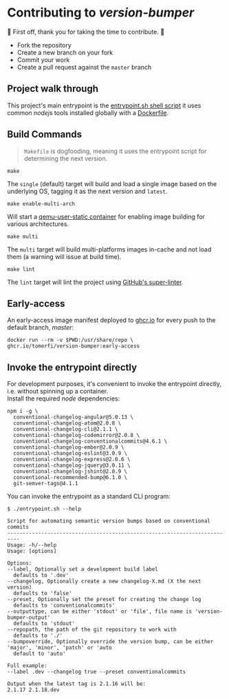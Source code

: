 # Contributing to *version-bumper*

:clap: First off, thank you for taking the time to contribute. :clap:

- Fork the repository
- Create a new branch on your fork
- Commit your work
- Create a pull request against the `master` branch

## Project walk through

This project's main entrypoint is the
[entrypoint.sh shell script](https://github.com/TomerFi/version-bumper/blob/master/entrypoint.sh)
it uses common *nodejs* tools installed globally with a
[Dockerfile](https://github.com/TomerFi/version-bumper/blob/master/Dockerfile).

## Build Commands

> `Makefile` is dogfooding, meaning it uses the entrypoint script for determining the next version.

```shell
make
```

The `single` (default) target will build and load a single image based on the underlying OS,
tagging it as the next version and `latest`.

```shell
make enable-multi-arch
```

Will start a [qemu-user-static container](https://github.com/multiarch/qemu-user-static) for enabling image building for
various architectures.

```shell
make multi
```

The `multi` target will build multi-platforms images in-cache and not load them (a warning
will issue at build time).

```shell
make lint
```

The `lint` target will lint the project using [GitHub's super-linter](https://github.com/github/super-linter).

## Early-access

An early-access image manifest deployed to
[ghcr.io](https://github.com/TomerFi/version-bumper/pkgs/container/version-bumper)
for every push to the default branch, *master*:

```shell
docker run --rm -v $PWD:/usr/share/repo \
ghcr.io/tomerfi/version-bumper:early-access
```

## Invoke the entrypoint directly

For development purposes, it's convenient to invoke the entrypoint directly, i.e. without spinning up a container.<br/>
Install the required *node* dependencies:

```shell
npm i -g \
  conventional-changelog-angular@5.0.13 \
  conventional-changelog-atom@2.0.8 \
  conventional-changelog-cli@2.1.1 \
  conventional-changelog-codemirror@2.0.8 \
  conventional-changelog-conventionalcommits@4.6.1 \
  conventional-changelog-ember@2.0.9 \
  conventional-changelog-eslint@3.0.9 \
  conventional-changelog-express@2.0.6 \
  conventional-changelog-jquery@3.0.11 \
  conventional-changelog-jshint@2.0.9 \
  conventional-recommended-bump@6.1.0 \
  git-semver-tags@4.1.1
```

You can invoke the entrypoint as a standard CLI program:

```shell
$ ./entrypoint.sh --help

Script for automating semantic version bumps based on conventional commits
--------------------------------------------------------------------------
Usage: -h/--help
Usage: [options]

Options:
--label, Optionally set a development build label
  defaults to '.dev'
--changelog, Optionally create a new changelog-X.md (X the next version)
  defaults to 'false'
--preset, Optionally set the preset for creating the change log
  defaults to 'conventionalcommits'
--outputtype, can be either 'stdout' or 'file', file name is 'version-bumper-output'
  defaults to 'stdout'
--repopath, the path of the git repository to work with
  defaults to './'
--bumpoverride, Optionally override the version bump, can be either 'major', 'minor', 'patch' or 'auto
  default to 'auto'

Full example:
--label .dev --changelog true --preset conventionalcommits

Output when the latest tag is 2.1.16 will be:
2.1.17 2.1.18.dev
```
